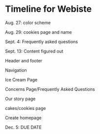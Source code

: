 # Timeline for Webiste

Aug. 27: color scheme

Aug. 29: cookies page and name

Sept. 4: Frequently asked questions

Sept. 13: Content figured out

Header and footer

Navigation

Ice Cream Page

Concerns Page/Frequently Asked Questions

Our story page

cakes/cookies page

Create homepage

Dec. 5: DUE DATE
